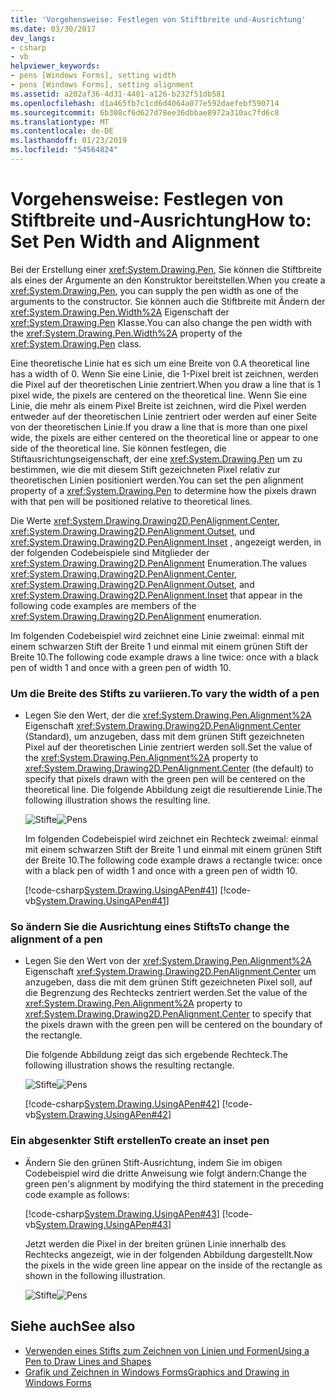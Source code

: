 ```yaml
---
title: 'Vorgehensweise: Festlegen von Stiftbreite und-Ausrichtung'
ms.date: 03/30/2017
dev_langs:
- csharp
- vb
helpviewer_keywords:
- pens [Windows Forms], setting width
- pens [Windows Forms], setting alignment
ms.assetid: a202af36-4d31-4401-a126-b232f51db581
ms.openlocfilehash: d1a465fb7c1cd6d4064a077e592daefebf590714
ms.sourcegitcommit: 6b308cf6d627d78ee36dbbae8972a310ac7fd6c8
ms.translationtype: MT
ms.contentlocale: de-DE
ms.lasthandoff: 01/23/2019
ms.locfileid: "54564824"
---
```

# <a name="how-to-set-pen-width-and-alignment"></a><span data-ttu-id="75beb-102">Vorgehensweise: Festlegen von Stiftbreite und-Ausrichtung</span><span class="sxs-lookup"><span data-stu-id="75beb-102">How to: Set Pen Width and Alignment</span></span>
<span data-ttu-id="75beb-103">Bei der Erstellung einer <xref:System.Drawing.Pen>, Sie können die Stiftbreite als eines der Argumente an den Konstruktor bereitstellen.</span><span class="sxs-lookup"><span data-stu-id="75beb-103">When you create a <xref:System.Drawing.Pen>, you can supply the pen width as one of the arguments to the constructor.</span></span> <span data-ttu-id="75beb-104">Sie können auch die Stiftbreite mit Ändern der <xref:System.Drawing.Pen.Width%2A> Eigenschaft der <xref:System.Drawing.Pen> Klasse.</span><span class="sxs-lookup"><span data-stu-id="75beb-104">You can also change the pen width with the <xref:System.Drawing.Pen.Width%2A> property of the <xref:System.Drawing.Pen> class.</span></span>  
  
 <span data-ttu-id="75beb-105">Eine theoretische Linie hat es sich um eine Breite von 0.</span><span class="sxs-lookup"><span data-stu-id="75beb-105">A theoretical line has a width of 0.</span></span> <span data-ttu-id="75beb-106">Wenn Sie eine Linie, die 1-Pixel breit ist zeichnen, werden die Pixel auf der theoretischen Linie zentriert.</span><span class="sxs-lookup"><span data-stu-id="75beb-106">When you draw a line that is 1 pixel wide, the pixels are centered on the theoretical line.</span></span> <span data-ttu-id="75beb-107">Wenn Sie eine Linie, die mehr als einem Pixel Breite ist zeichnen, wird die Pixel werden entweder auf der theoretischen Linie zentriert oder werden auf einer Seite von der theoretischen Linie.</span><span class="sxs-lookup"><span data-stu-id="75beb-107">If you draw a line that is more than one pixel wide, the pixels are either centered on the theoretical line or appear to one side of the theoretical line.</span></span> <span data-ttu-id="75beb-108">Sie können festlegen, die Stiftausrichtungseigenschaft, der eine <xref:System.Drawing.Pen> um zu bestimmen, wie die mit diesem Stift gezeichneten Pixel relativ zur theoretischen Linien positioniert werden.</span><span class="sxs-lookup"><span data-stu-id="75beb-108">You can set the pen alignment property of a <xref:System.Drawing.Pen> to determine how the pixels drawn with that pen will be positioned relative to theoretical lines.</span></span>  
  
 <span data-ttu-id="75beb-109">Die Werte <xref:System.Drawing.Drawing2D.PenAlignment.Center>, <xref:System.Drawing.Drawing2D.PenAlignment.Outset>, und <xref:System.Drawing.Drawing2D.PenAlignment.Inset> , angezeigt werden, in der folgenden Codebeispiele sind Mitglieder der <xref:System.Drawing.Drawing2D.PenAlignment> Enumeration.</span><span class="sxs-lookup"><span data-stu-id="75beb-109">The values <xref:System.Drawing.Drawing2D.PenAlignment.Center>, <xref:System.Drawing.Drawing2D.PenAlignment.Outset>, and <xref:System.Drawing.Drawing2D.PenAlignment.Inset> that appear in the following code examples are members of the <xref:System.Drawing.Drawing2D.PenAlignment> enumeration.</span></span>  
  
 <span data-ttu-id="75beb-110">Im folgenden Codebeispiel wird zeichnet eine Linie zweimal: einmal mit einem schwarzen Stift der Breite 1 und einmal mit einem grünen Stift der Breite 10.</span><span class="sxs-lookup"><span data-stu-id="75beb-110">The following code example draws a line twice: once with a black pen of width 1 and once with a green pen of width 10.</span></span>  
  
### <a name="to-vary-the-width-of-a-pen"></a><span data-ttu-id="75beb-111">Um die Breite des Stifts zu variieren.</span><span class="sxs-lookup"><span data-stu-id="75beb-111">To vary the width of a pen</span></span>  
  
-   <span data-ttu-id="75beb-112">Legen Sie den Wert, der die <xref:System.Drawing.Pen.Alignment%2A> Eigenschaft <xref:System.Drawing.Drawing2D.PenAlignment.Center> (Standard), um anzugeben, dass mit dem grünen Stift gezeichneten Pixel auf der theoretischen Linie zentriert werden soll.</span><span class="sxs-lookup"><span data-stu-id="75beb-112">Set the value of the <xref:System.Drawing.Pen.Alignment%2A> property to <xref:System.Drawing.Drawing2D.PenAlignment.Center> (the default) to specify that pixels drawn with the green pen will be centered on the theoretical line.</span></span> <span data-ttu-id="75beb-113">Die folgende Abbildung zeigt die resultierende Linie.</span><span class="sxs-lookup"><span data-stu-id="75beb-113">The following illustration shows the resulting line.</span></span>  
  
     <span data-ttu-id="75beb-114">![Stifte](../../../../docs/framework/winforms/advanced/media/pens1a.gif "pens1A")</span><span class="sxs-lookup"><span data-stu-id="75beb-114">![Pens](../../../../docs/framework/winforms/advanced/media/pens1a.gif "pens1A")</span></span>  
  
     <span data-ttu-id="75beb-115">Im folgenden Codebeispiel wird zeichnet ein Rechteck zweimal: einmal mit einem schwarzen Stift der Breite 1 und einmal mit einem grünen Stift der Breite 10.</span><span class="sxs-lookup"><span data-stu-id="75beb-115">The following code example draws a rectangle twice: once with a black pen of width 1 and once with a green pen of width 10.</span></span>  
  
     [!code-csharp[System.Drawing.UsingAPen#41](../../../../samples/snippets/csharp/VS_Snippets_Winforms/System.Drawing.UsingAPen/CS/Class1.cs#41)]
     [!code-vb[System.Drawing.UsingAPen#41](../../../../samples/snippets/visualbasic/VS_Snippets_Winforms/System.Drawing.UsingAPen/VB/Class1.vb#41)]  
  
### <a name="to-change-the-alignment-of-a-pen"></a><span data-ttu-id="75beb-116">So ändern Sie die Ausrichtung eines Stifts</span><span class="sxs-lookup"><span data-stu-id="75beb-116">To change the alignment of a pen</span></span>  
  
-   <span data-ttu-id="75beb-117">Legen Sie den Wert von der <xref:System.Drawing.Pen.Alignment%2A> Eigenschaft <xref:System.Drawing.Drawing2D.PenAlignment.Center> um anzugeben, dass die mit dem grünen Stift gezeichneten Pixel soll, auf die Begrenzung des Rechtecks zentriert werden.</span><span class="sxs-lookup"><span data-stu-id="75beb-117">Set the value of the <xref:System.Drawing.Pen.Alignment%2A> property to <xref:System.Drawing.Drawing2D.PenAlignment.Center> to specify that the pixels drawn with the green pen will be centered on the boundary of the rectangle.</span></span>  
  
     <span data-ttu-id="75beb-118">Die folgende Abbildung zeigt das sich ergebende Rechteck.</span><span class="sxs-lookup"><span data-stu-id="75beb-118">The following illustration shows the resulting rectangle.</span></span>  
  
     <span data-ttu-id="75beb-119">![Stifte](../../../../docs/framework/winforms/advanced/media/pens2.gif "pens2")</span><span class="sxs-lookup"><span data-stu-id="75beb-119">![Pens](../../../../docs/framework/winforms/advanced/media/pens2.gif "pens2")</span></span>  
  
     [!code-csharp[System.Drawing.UsingAPen#42](../../../../samples/snippets/csharp/VS_Snippets_Winforms/System.Drawing.UsingAPen/CS/Class1.cs#42)]
     [!code-vb[System.Drawing.UsingAPen#42](../../../../samples/snippets/visualbasic/VS_Snippets_Winforms/System.Drawing.UsingAPen/VB/Class1.vb#42)]  
  
### <a name="to-create-an-inset-pen"></a><span data-ttu-id="75beb-120">Ein abgesenkter Stift erstellen</span><span class="sxs-lookup"><span data-stu-id="75beb-120">To create an inset pen</span></span>  
  
-   <span data-ttu-id="75beb-121">Ändern Sie den grünen Stift-Ausrichtung, indem Sie im obigen Codebeispiel wird die dritte Anweisung wie folgt ändern:</span><span class="sxs-lookup"><span data-stu-id="75beb-121">Change the green pen's alignment by modifying the third statement in the preceding code example as follows:</span></span>  
  
     [!code-csharp[System.Drawing.UsingAPen#43](../../../../samples/snippets/csharp/VS_Snippets_Winforms/System.Drawing.UsingAPen/CS/Class1.cs#43)]
     [!code-vb[System.Drawing.UsingAPen#43](../../../../samples/snippets/visualbasic/VS_Snippets_Winforms/System.Drawing.UsingAPen/VB/Class1.vb#43)]  
  
     <span data-ttu-id="75beb-122">Jetzt werden die Pixel in der breiten grünen Linie innerhalb des Rechtecks angezeigt, wie in der folgenden Abbildung dargestellt.</span><span class="sxs-lookup"><span data-stu-id="75beb-122">Now the pixels in the wide green line appear on the inside of the rectangle as shown in the following illustration.</span></span>  
  
     <span data-ttu-id="75beb-123">![Stifte](../../../../docs/framework/winforms/advanced/media/pens3.gif "pens3")</span><span class="sxs-lookup"><span data-stu-id="75beb-123">![Pens](../../../../docs/framework/winforms/advanced/media/pens3.gif "pens3")</span></span>  
  
## <a name="see-also"></a><span data-ttu-id="75beb-124">Siehe auch</span><span class="sxs-lookup"><span data-stu-id="75beb-124">See also</span></span>
- [<span data-ttu-id="75beb-125">Verwenden eines Stifts zum Zeichnen von Linien und Formen</span><span class="sxs-lookup"><span data-stu-id="75beb-125">Using a Pen to Draw Lines and Shapes</span></span>](../../../../docs/framework/winforms/advanced/using-a-pen-to-draw-lines-and-shapes.md)
- [<span data-ttu-id="75beb-126">Grafik und Zeichnen in Windows Forms</span><span class="sxs-lookup"><span data-stu-id="75beb-126">Graphics and Drawing in Windows Forms</span></span>](../../../../docs/framework/winforms/advanced/graphics-and-drawing-in-windows-forms.md)
